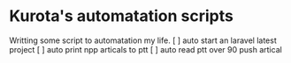 # Kurota's automatation scripts

Writting some script to automatation my life.
[ ] auto start an laravel latest project
[ ] auto print npp articals to ptt
[ ] auto read ptt over 90 push artical